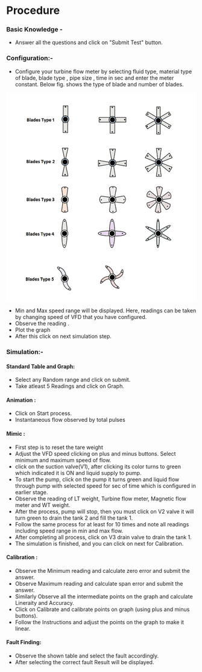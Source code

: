 # Procedure
### Basic Knowledge - 
- Answer all the questions and click on "Submit Test" button.

### Configuration:-
- Configure your turbine flow meter by selecting fluid type, material type of blade, blade type , pipe size , time in sec and enter the meter constant. Below fig. shows the type of blade and number of blades. 

![ *blades type and shape images*](images/blades_type.png)

-  Min and Max speed range will be displayed. Here, readings can be taken by changing speed of VFD that you have configured.
- Observe the reading .
- Plot the graph
- After this click on next simulation step.

### Simulation:-

#### Standard Table and Graph:
- Select any Random range and click on submit.
- Take atleast 5 Readings and click on Graph.
 
#### Animation :
- Click on Start process. 
- Instantaneous flow observed by total pulses

#### Mimic : 
- First step is to reset the tare weight 
- Adjust the VFD speed clicking on plus and minus buttons. Select minimum and maximum speed of flow.
- click on the suction valve(V1), after clicking its color turns to green which indicated it is ON and liquid supply to pump.
- To start the pump, click on the pump it turns green and liquid flow through pump with selected speed for sec of time which is configured in earlier stage.
- Observe the reading of LT weight, Turbine flow meter, Magnetic flow meter and WT weight.
- After the process, pump will stop, then you must click on V2 valve it will turn green to drain the tank 2 and fill the tank 1.
- Follow the same process for at least for 10 times and note all readings including speed range in min and max flow.
- After completing all process, click on V3 drain valve to drain the tank 1. 
- The simulation is finished, and you can click on next for Calibration.

#### Calibration :
- Observe the Minimum reading and calculate zero error and submit the answer. 
- Observe Maximum reading and calculate span error and submit the answer.
- Similarly Observe all the intermediate points on the graph and calculate Lineraity and Accuracy.
- Click on Calibrate and calibrate points on graph (using plus and minus buttons). 
- Follow the Instructions and adjust the points on the graph to make it linear.

#### Fault Finding:
- Observe the shown table and select the fault accordingly.
- After selecting the correct fault Result will be displayed.

